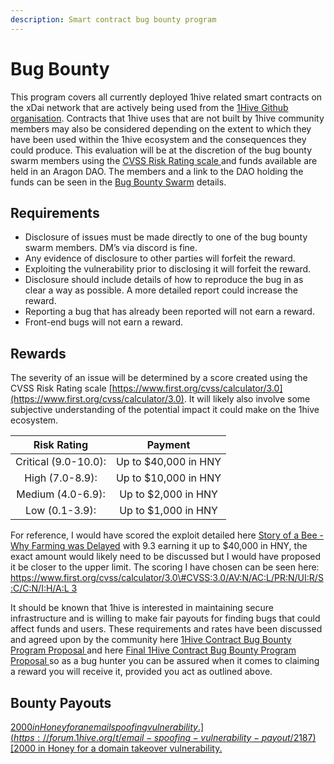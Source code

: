 ```yaml
---
description: Smart contract bug bounty program
---
```


# Bug Bounty

This program covers all currently deployed 1hive related smart contracts on the xDai network that are actively being used from the [1Hive Github organisation](https://github.com/1Hive/). Contracts that 1hive uses that are not built by 1hive community members may also be considered depending on the extent to which they have been used within the 1hive ecosystem and the consequences they could produce. This evaluation will be at the discretion of the bug bounty swarm members using the [CVSS Risk Rating scale ](https://www.first.org/cvss/calculator/3.0)and funds available are held in an Aragon DAO. The members and a link to the DAO holding the funds can be seen in the [Bug Bounty Swarm](../swarms/bug-bounty.md) details.

## Requirements

* Disclosure of issues must be made directly to one of the bug bounty swarm members. DM’s via discord is fine.
* Any evidence of disclosure to other parties will forfeit the reward.
* Exploiting the vulnerability prior to disclosing it will forfeit the reward.
* Disclosure should include details of how to reproduce the bug in as clear a way as possible. A more detailed report could increase the reward.
* Reporting a bug that has already been reported will not earn a reward.
* Front-end bugs will not earn a reward.

## Rewards

The severity of an issue will be determined by a score created using the CVSS Risk Rating scale [https://www.first.org/cvss/calculator/3.0](https://www.first.org/cvss/calculator/3.0). It will likely also involve some subjective understanding of the potential impact it could make on the 1hive ecosystem.

| Risk Rating | Payment |
| :---: | :---: |
| Critical \(9.0-10.0\): | Up to $40,000 in HNY |
| High \(7.0-8.9\): | Up to $10,000 in HNY |
| Medium \(4.0-6.9\): | Up to $2,000 in HNY |
| Low \(0.1-3.9\): | Up to $1,000 in HNY |

For reference, I would have scored the exploit detailed here [Story of a Bee - Why Farming was Delayed](https://forum.1hive.org/t/story-of-a-bee-why-farming-was-delayed/875) with 9.3 earning it up to $40,000 in HNY, the exact amount would likely need to be discussed but I would have proposed it be closer to the upper limit. The scoring I have chosen can be seen here: [https://www.first.org/cvss/calculator/3.0\#CVSS:3.0/AV:N/AC:L/PR:N/UI:R/S:C/C:N/I:H/A:L 3](https://www.first.org/cvss/calculator/3.0#CVSS:3.0/AV:N/AC:L/PR:N/UI:R/S:C/C:N/I:H/A:L)

It should be known that 1hive is interested in maintaining secure infrastructure and is willing to make fair payouts for finding bugs that could affect funds and users. These requirements and rates have been discussed and agreed upon by the community here [1Hive Contract Bug Bounty Program Proposal ](https://forum.1hive.org/t/1hive-contract-bug-bounty-program-proposal/978)and here [Final 1Hive Contract Bug Bounty Program Proposal ](https://forum.1hive.org/t/final-1hive-contract-bug-bounty-program-proposal/1339)so as a bug hunter you can be assured when it comes to claiming a reward you will receive it, provided you act as outlined above.

## Bounty Payouts

[$2000 in Honey for an email spoofing vulnerability.](https://forum.1hive.org/t/email-spoofing-vulnerability-payout/2187)  
[$2000 in Honey for a domain takeover vulnerability.](https://forum.1hive.org/t/domain-takeover-vulnerability-payout/3333)

